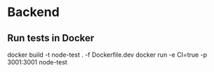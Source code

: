 # Backend

## Run tests in Docker
docker build -t node-test . -f Dockerfile.dev
docker run -e CI=true -p 3001:3001 node-test